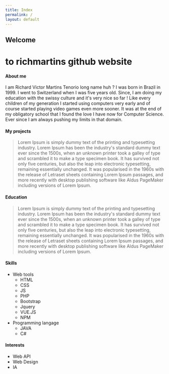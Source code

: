 ```yaml
---
title: Index
permalink: /
layout: default
---
```


## Welcome

to richmartins github website
=========

#### About me
I am Richard Victor Martins Tenorio long name huh ? I was born in Brazil in 1999. I went to Switzerland when I was five years old. Since, I am doing my education with the swissy culture and it's very nice so far !
Like every children of my generation I started using computers very early and of course started playing video games even more sooner.
It was at the end of my obligatory school that I found the love I have now for Computer Science.
Ever since I am always pushing my limits in that domain.

#### My projects
>Lorem Ipsum is simply dummy text of the printing and typesetting industry. Lorem Ipsum has been the industry's standard dummy text ever since the 1500s, when an unknown printer took a galley of type and scrambled it to make a type specimen book. It has survived not only five centuries, but also the leap into electronic typesetting, remaining essentially unchanged. It was popularised in the 1960s with the release of Letraset sheets containing Lorem Ipsum passages, and more recently with desktop publishing software like Aldus PageMaker including versions of Lorem Ipsum.

#### Education
>Lorem Ipsum is simply dummy text of the printing and typesetting industry. Lorem Ipsum has been the industry's standard dummy text ever since the 1500s, when an unknown printer took a galley of type and scrambled it to make a type specimen book. It has survived not only five centuries, but also the leap into electronic typesetting, remaining essentially unchanged. It was popularised in the 1960s with the release of Letraset sheets containing Lorem Ipsum passages, and more recently with desktop publishing software like Aldus PageMaker including versions of Lorem Ipsum.


#### Skills
* Web tools
    * HTML
    * CSS
    * JS
    * PHP
    * Bootstrap
    * Jquery
    * VUE.JS
    * NPM
* Programming langage
    * JAVA
    * C#

#### Interests
* Web API
* Web Design
* IA
